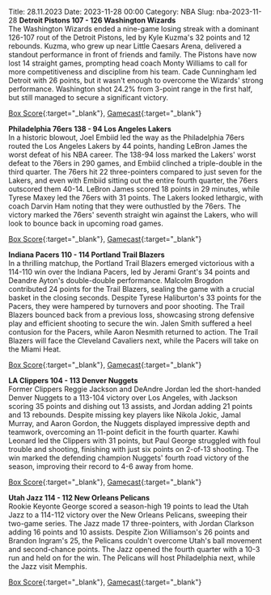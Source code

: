 Title: 28.11.2023
Date: 2023-11-28 00:00
Category: NBA 
Slug: nba-2023-11-28 
**Detroit Pistons 107 - 126 Washington Wizards**  
The Washington Wizards ended a nine-game losing streak with a dominant 126-107 rout of the Detroit Pistons, led by Kyle Kuzma's 32 points and 12 rebounds. Kuzma, who grew up near Little Caesars Arena, delivered a standout performance in front of friends and family. The Pistons have now lost 14 straight games, prompting head coach Monty Williams to call for more competitiveness and discipline from his team. Cade Cunningham led Detroit with 26 points, but it wasn't enough to overcome the Wizards' strong performance. Washington shot 24.2% from 3-point range in the first half, but still managed to secure a significant victory. 

[Box Score](https://www.nba.com/game/was-vs-det-0022300253/box-score){:target="_blank"}, [Gamecast](https://www.nba.com/game/was-vs-det-0022300253){:target="_blank"}<br>

**Philadelphia 76ers 138 - 94 Los Angeles Lakers**  
In a historic blowout, Joel Embiid led the way as the Philadelphia 76ers routed the Los Angeles Lakers by 44 points, handing LeBron James the worst defeat of his NBA career. The 138-94 loss marked the Lakers' worst defeat to the 76ers in 290 games, and Embiid clinched a triple-double in the third quarter. The 76ers hit 22 three-pointers compared to just seven for the Lakers, and even with Embiid sitting out the entire fourth quarter, the 76ers outscored them 40-14. LeBron James scored 18 points in 29 minutes, while Tyrese Maxey led the 76ers with 31 points. The Lakers looked lethargic, with coach Darvin Ham noting that they were outhustled by the 76ers. The victory marked the 76ers' seventh straight win against the Lakers, who will look to bounce back in upcoming road games. 

[Box Score](https://www.nba.com/game/lal-vs-phi-0022300255/box-score){:target="_blank"}, [Gamecast](https://www.nba.com/game/lal-vs-phi-0022300255){:target="_blank"}<br>

**Indiana Pacers 110 - 114 Portland Trail Blazers**  
In a thrilling matchup, the Portland Trail Blazers emerged victorious with a 114-110 win over the Indiana Pacers, led by Jerami Grant's 34 points and Deandre Ayton's double-double performance. Malcolm Brogdon contributed 24 points for the Trail Blazers, sealing the game with a crucial basket in the closing seconds. Despite Tyrese Haliburton's 33 points for the Pacers, they were hampered by turnovers and poor shooting. The Trail Blazers bounced back from a previous loss, showcasing strong defensive play and efficient shooting to secure the win. Jalen Smith suffered a heel contusion for the Pacers, while Aaron Nesmith returned to action. The Trail Blazers will face the Cleveland Cavaliers next, while the Pacers will take on the Miami Heat. 

[Box Score](https://www.nba.com/game/por-vs-ind-0022300254/box-score){:target="_blank"}, [Gamecast](https://www.nba.com/game/por-vs-ind-0022300254){:target="_blank"}<br>

**LA Clippers 104 - 113 Denver Nuggets**  
Former Clippers Reggie Jackson and DeAndre Jordan led the short-handed Denver Nuggets to a 113-104 victory over Los Angeles, with Jackson scoring 35 points and dishing out 13 assists, and Jordan adding 21 points and 13 rebounds. Despite missing key players like Nikola Jokic, Jamal Murray, and Aaron Gordon, the Nuggets displayed impressive depth and teamwork, overcoming an 11-point deficit in the fourth quarter. Kawhi Leonard led the Clippers with 31 points, but Paul George struggled with foul trouble and shooting, finishing with just six points on 2-of-13 shooting. The win marked the defending champion Nuggets' fourth road victory of the season, improving their record to 4-6 away from home. 

[Box Score](https://www.nba.com/game/den-vs-lac-0022300257/box-score){:target="_blank"}, [Gamecast](https://www.nba.com/game/den-vs-lac-0022300257){:target="_blank"}<br>

**Utah Jazz 114 - 112 New Orleans Pelicans**  
Rookie Keyonte George scored a season-high 19 points to lead the Utah Jazz to a 114-112 victory over the New Orleans Pelicans, sweeping their two-game series. The Jazz made 17 three-pointers, with Jordan Clarkson adding 16 points and 10 assists. Despite Zion Williamson's 26 points and Brandon Ingram's 25, the Pelicans couldn't overcome Utah's ball movement and second-chance points. The Jazz opened the fourth quarter with a 10-3 run and held on for the win. The Pelicans will host Philadelphia next, while the Jazz visit Memphis. 

[Box Score](https://www.nba.com/game/nop-vs-uta-0022300256/box-score){:target="_blank"}, [Gamecast](https://www.nba.com/game/nop-vs-uta-0022300256){:target="_blank"}<br>

